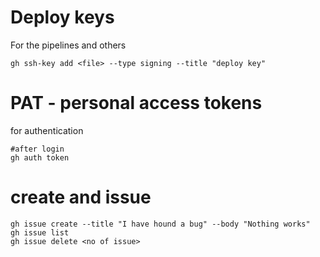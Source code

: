 # Deploy keys
For the pipelines and others
```
gh ssh-key add <file> --type signing --title "deploy key" 
```
# PAT - personal access tokens
for authentication
```
#after login 
gh auth token 

```



# create and issue 
```
gh issue create --title "I have hound a bug" --body "Nothing works" 
gh issue list
gh issue delete <no of issue>
```
